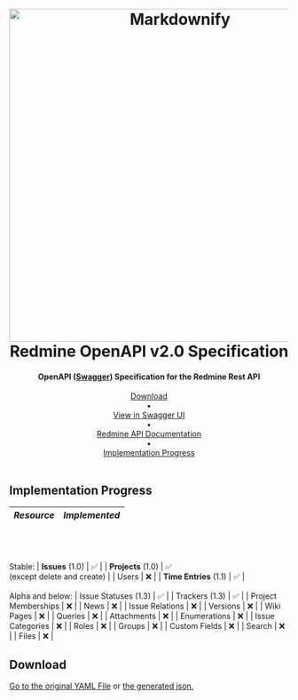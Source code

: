 
<h1 align="center">
  <br>
  <a href="https://github.com/Lerrrtaste/redmine-openapi-specification/blob/main/redlab_openapi_logo.png?raw=true"><img src="https://user-images.githubusercontent.com/22920627/112852229-0655e800-90ac-11eb-819f-15e7d9096ecb.png" alt="Markdownify" width="600"></a>
  <br>
  Redmine OpenAPI v2.0 Specification
  <br>
</h1>

<h4 align="center">OpenAPI (<a href="https://swagger.io/">Swagger</a>) Specification for the Redmine Rest API</h4>



<p align="center">
  <a href="#download">Download</a> <br>•<br>
  <a href="https://petstore.swagger.io/?url=https%3A%2F%2Fraw.githubusercontent.com%2FLerrrtaste%2Fredmine-openapi-specification%2Fmain%2Fredmine_openapi.yaml%3Ftoken%3DAFO33M326AYNEJ6TIECM6CTAMHYSI">View in Swagger UI</a><br> •<br>
    <a href="https://www.redmine.org/projects/redmine/wiki/Rest_api">Redmine API Documentation</a> <br>•<br>
  <a href="#implementation-progress">Implementation Progress</a><br> <br>

</p>

## Implementation Progress
| *Resource<br><br>*                      |          *Implemented<br><br>*         |
|:-----------------------------:|:----------------------------:|
<br><br>Stable:
| **Issues** (1.0)                  |               ✅              |
| **Projects** (1.0)                | ✅<br>(except delete and create) |
| Users                         |               ❌              |
| **Time Entries** (1.1)            |               ✅              |
<br><br>Alpha and below:
| Issue Statuses (1.3)          |               ✅              |
| Trackers (1.3)                |               ✅              |
| Project Memberships           |               ❌              |
| News                          |               ❌              |
| Issue Relations               |               ❌              |
| Versions                      |               ❌              |
| Wiki Pages                    |               ❌              |
| Queries                       |               ❌              |
| Attachments                   |               ❌              |
| Enumerations                  |               ❌              |
| Issue Categories              |               ❌              |
| Roles                         |               ❌              |
| Groups                        |               ❌              |
| Custom Fields                 |               ❌              |
| Search                        |               ❌              |
| Files                         |               ❌              |

## Download
[Go to the original YAML File](https://github.com/Lerrrtaste/redmine-openapi-specification/blob/dc9e239b80dd68d4fc57fb1e620a709fec0e76f6/redmine_openapi.yaml)
or
[the generated json.](https://github.com/Lerrrtaste/redmine-openapi-specification/blob/dc9e239b80dd68d4fc57fb1e620a709fec0e76f6/redmine_openapi.json) 




